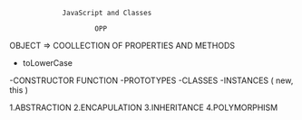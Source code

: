                  JavaScript and Classes

                         OPP

 OBJECT => COOLLECTION OF PROPERTIES AND METHODS
<!-- EXAMPLES - -->
- toLowerCase

 <!-- PARTS OF OPP -->

-CONSTRUCTOR FUNCTION
-PROTOTYPES
-CLASSES
-INSTANCES ( new, this )

 <!-- 4 PILLERS -->

1.ABSTRACTION
2.ENCAPULATION
3.INHERITANCE
4.POLYMORPHISM

